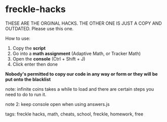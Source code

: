 # freckle-hacks
THESE ARE THE ORGINAL HACKS. THE OTHER ONE IS JUST A COPY AND OUTDATED. Please use this one.

How to use:
  1. Copy the **script**
  2. Go into a **math assignment** (Adaptive Math, or Tracker Math)
  3. Open the **console** (Ctrl + Shift + J)
  4. Click enter then done

**Nobody's permitted to copy our code in any way or form or they will be put onto the blacklist**

note: infinite coins takes a while to load and there are certain steps you need to do to run it.

note 2: keep console open when using answers.js


tags: freckle hacks, math, cheats, school, freckle, homework, free
